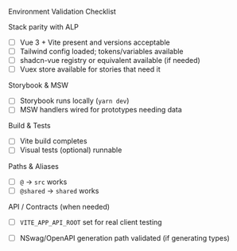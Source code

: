 Environment Validation Checklist

Stack parity with ALP
- [ ] Vue 3 + Vite present and versions acceptable
- [ ] Tailwind config loaded; tokens/variables available
- [ ] shadcn-vue registry or equivalent available (if needed)
- [ ] Vuex store available for stories that need it

Storybook & MSW
- [ ] Storybook runs locally (`yarn dev`)
- [ ] MSW handlers wired for prototypes needing data

Build & Tests
- [ ] Vite build completes
- [ ] Visual tests (optional) runnable

Paths & Aliases
- [ ] `@` → `src` works
- [ ] `@shared` → `shared` works

API / Contracts (when needed)
- [ ] `VITE_APP_API_ROOT` set for real client testing
- [ ] NSwag/OpenAPI generation path validated (if generating types)


